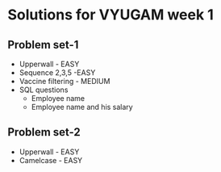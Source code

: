# Solutions for VYUGAM week 1 

## Problem set-1

* Upperwall - EASY
* Sequence 2,3,5 -EASY
* Vaccine filtering - MEDIUM
* SQL questions
    * Employee name
    * Employee name and his salary 

## Problem set-2

* Upperwall  - EASY
* Camelcase  - EASY
